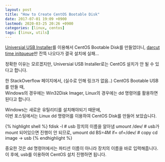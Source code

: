```yaml
---
layout: post
title: "How to Create CentOS Bootable Disk"
date: 2017-07-01 19:09 +0900
lastmod: 2020-03-25 20:26 +0900
categories: [linux, centos]
tags: [linux, utils]
---
```


[Universial USB Installer]를 이용해서 CentOS Bootable Disk를 만들었더니,
[darcut time initqueue](https://ahelpme.com/linux/centos7/centos-7-dracut-initqueue-timeout-and-could-not-boot-warning-dev-disk-by-id-md-uuid-does-not-exist/)만 잔뜩 나오다가 결국 설치에 실패...

정확한 이유는 모르겠지만, Universial USB Installer로는 CentOS 설치가 안 될 수 있다고 합니다.

한 StackOverflow 페이지에서, (실수로 인해 링크가 없음..)
CentOS Bootable USB를 만들 때,  
Windows의 경우에는 Win32Disk Imager, Linux의 경우에는 dd 명령어를 활용하면 된다고 합니다.

Windows는 새로운 유틸리티를 설치해야되기 때문에,  
이번 포스팅에서는 Linux dd 명령어를 이용하여 CentOS Disk를 만들어 보았습니다.

{% highlight shell %}
fdisk -l # usb 장치의 이름을 알아냄
umount /dev/<device partition name> # usb가 mount 되어있으면 진행이 안 되므로, umount
dd BS=4M if=<path to image file> of=/dev/<device name> # copy cd image -> usb 
{% endhighlight %}

중요한 것은 dd 명령어에서는 파티션 이름이 아니라 장치의 이름을 바로 입력해줍니다.
이 후에, usb를 이용하여 CentOS 설치 진행하면 됩니다.

[Universial USB Installer]: https://www.pendrivelinux.com/universal-usb-installer-easy-as-1-2-3/

